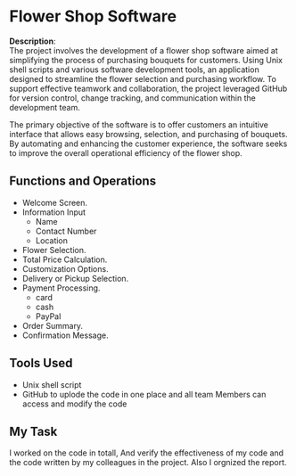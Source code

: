 # Flower Shop Software  
**Description**:  
The project involves the development of a flower shop software aimed at simplifying the process of purchasing bouquets 
for customers. Using Unix shell scripts and various software development tools, an application designed
to streamline the flower selection and purchasing workflow. To support effective teamwork and collaboration, the project
leveraged GitHub for version control, change tracking, and communication within the development team.

The primary objective of the software is to offer customers an intuitive interface that allows easy browsing, 
selection, and purchasing of bouquets. By automating and enhancing the customer experience, the software seeks
to improve the overall operational efficiency of the flower shop.

## Functions and Operations  
- Welcome Screen. 
- Information Input
   - Name
   - Contact Number
   - Location   
- Flower Selection.
- Total Price Calculation.
- Customization Options.
- Delivery or Pickup Selection.
- Payment Processing.
    - card
    - cash
    - PayPal
- Order Summary.
- Confirmation Message.

## Tools Used  
- Unix shell script  
- GitHub to uplode the code in one place and all team Members can access and modify the code 

## My Task
I worked on the code in totall, And verify the effectiveness of my code and the code written by my colleagues in the project. Also I orgnized the report.
